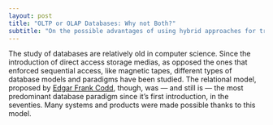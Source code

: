 ```yaml
---
layout: post
title: "OLTP or OLAP Databases: Why not Both?"
subtitle: "On the possible advantages of using hybrid approaches for transactional and analytical data processing"
---
```


The study of databases are relatively old in computer science. Since the introduction of direct access storage medias, as opposed the ones that enforced sequential access, like magnetic tapes, different types of database models and paradigms have been studied. The relational model, proposed by [Edgar Frank Codd](https://en.wikipedia.org/wiki/Edgar_F._Codd), though, was — and still is — the most predominant database paradigm since it’s first introduction, in the seventies. Many systems and products were made possible thanks to this model. 
